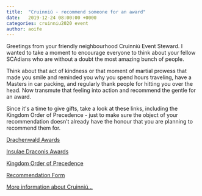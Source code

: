 ```yaml
---
title:  "Cruinniú - recommend someone for an award"
date:   2019-12-24 08:00:00 +0000
categories: cruinniu2020 event
author: aoife
---
```


Greetings from your friendly neighbourhood Cruinniú Event Steward. I wanted to take a moment to encourage everyone to think about your fellow SCAdians who are without a doubt the most amazing bunch of people.

Think about that act of kindness or that moment of martial prowess that made you smile and reminded you why you spend hours traveling, have a Masters in car packing, and regularly thank people for hitting you over the head.  Now transmute that feeling into action and recommend the gentle for an award.

Since it's a time to give gifts, take a look at these links, including the Kingdom Order of Precedence - just to make sure the object of your recommendation doesn’t already have the honour that you are planning to recommend them for.

[Drachenwald Awards](http://www.drachenwald.sca.org/offices/herald/drachenwaldawardsorders/)

[Insulae Draconis Awards](https://www.insulaedraconis.org/Activities/Heraldry/awards.html)

[Kingdom Order of Precedence](https://op.drachenwald.sca.org/)

[Recommendation Form](https://op.drachenwald.sca.org/recommend)

[More information about Cruinniú...](/events/2020/cruinniu)